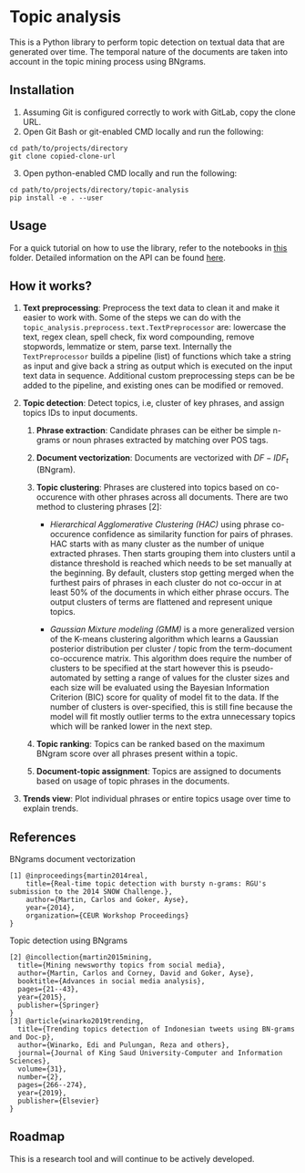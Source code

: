 # Topic analysis
This is a Python library to perform topic detection on textual data that are generated over time. The temporal nature of the documents are taken into account in the topic mining process using BNgrams.

## Installation
1. Assuming Git is configured correctly to work with GitLab, copy the clone URL.
2. Open Git Bash or git-enabled CMD locally and run the following:
```
cd path/to/projects/directory
git clone copied-clone-url
```
3. Open python-enabled CMD locally and run the following:
```
cd path/to/projects/directory/topic-analysis
pip install -e . --user
```

## Usage
For a quick tutorial on how to use the library, refer to the notebooks in [this](notebooks) folder. Detailed information on the API can be found [here](build/docs/content/api-documentation.md).

## How it works?

1. **Text preprocessing**: Preprocess the text data to clean it and make it easier to work with. Some of the steps we can do with the `topic_analysis.preprocess.text.TextPreprocessor` are: lowercase the text, regex clean, spell check, fix word compounding, remove stopwords, lemmatize or stem, parse text. Internally the `TextPreprocessor` builds a pipeline (list) of functions which take a string as input and give back a string as output which is executed on the input text data in sequence. Additional custom preprocessing steps can be be added to the pipeline, and existing ones can be modified or removed.

2. **Topic detection**: Detect topics, i.e, cluster of key phrases, and assign topics IDs to input documents.

    1. **Phrase extraction**: Candidate phrases can be either be simple n-grams or noun phrases extracted by matching over POS tags.

    2. **Document vectorization**: Documents are vectorized with $`DF-IDF_{t}`$ (BNgram).

    3. **Topic clustering**: Phrases are clustered into topics based on co-occurence with other phrases across all documents. There are two method to clustering phrases [2]:

        - *Hierarchical Agglomerative Clustering (HAC)* using phrase co-occurence confidence as similarity function for pairs of phrases. HAC starts with as many cluster as the number of unique extracted phrases. Then starts grouping them into clusters until a distance threshold is reached which needs to be set manually at the beginning. By default, clusters stop getting merged when the furthest pairs of phrases in each cluster do not co-occur in at least 50% of the documents in which either phrase occurs. The output clusters of terms are flattened and represent unique topics.

        - *Gaussian Mixture modeling (GMM)* is a more generalized version of the K-means clustering algorithm which learns a Gaussian posterior distribution per cluster / topic from the term-document co-occurence matrix. This algorithm does require the number of clusters to be specified at the start however this is pseudo-automated by setting a range of values for the cluster sizes and each size will be evaluated using the Bayesian Information Criterion (BIC) score for quality of model fit to the data. If the number of clusters is over-specified, this is still fine because the model will fit mostly outlier terms to the extra unnecessary topics which will be ranked lower in the next step.

    4. **Topic ranking**: Topics can be ranked based on the maximum BNgram score over all phrases present within a topic.

    5. **Document-topic assignment**: Topics are assigned to documents based on usage of topic phrases in the documents.

3. **Trends view**: Plot individual phrases or entire topics usage over time to explain trends.

## References
BNgrams document vectorization
```
[1] @inproceedings{martin2014real,
    title={Real-time topic detection with bursty n-grams: RGU's submission to the 2014 SNOW Challenge.},
    author={Martin, Carlos and Goker, Ayse},
    year={2014},
    organization={CEUR Workshop Proceedings}
}
```

Topic detection using BNgrams
```
[2] @incollection{martin2015mining,
  title={Mining newsworthy topics from social media},
  author={Martin, Carlos and Corney, David and Goker, Ayse},
  booktitle={Advances in social media analysis},
  pages={21--43},
  year={2015},
  publisher={Springer}
}
[3] @article{winarko2019trending,
  title={Trending topics detection of Indonesian tweets using BN-grams and Doc-p},
  author={Winarko, Edi and Pulungan, Reza and others},
  journal={Journal of King Saud University-Computer and Information Sciences},
  volume={31},
  number={2},
  pages={266--274},
  year={2019},
  publisher={Elsevier}
}
```

## Roadmap
This is a research tool and will continue to be actively developed.